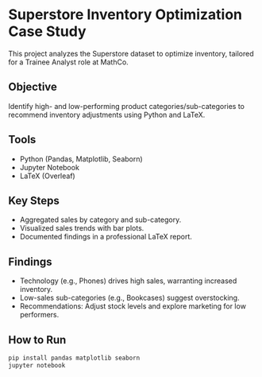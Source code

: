 # Superstore Inventory Optimization Case Study

This project analyzes the Superstore dataset to optimize inventory, tailored for a Trainee Analyst role at MathCo.

## Objective
Identify high- and low-performing product categories/sub-categories to recommend inventory adjustments using Python and LaTeX.

## Tools
- Python (Pandas, Matplotlib, Seaborn)
- Jupyter Notebook
- LaTeX (Overleaf)

## Key Steps
- Aggregated sales by category and sub-category.
- Visualized sales trends with bar plots.
- Documented findings in a professional LaTeX report.

## Findings
- Technology (e.g., Phones) drives high sales, warranting increased inventory.
- Low-sales sub-categories (e.g., Bookcases) suggest overstocking.
- Recommendations: Adjust stock levels and explore marketing for low performers.

## How to Run
```bash
pip install pandas matplotlib seaborn
jupyter notebook
